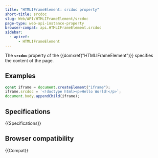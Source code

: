 ```yaml
---
title: "HTMLIFrameElement: srcdoc property"
short-title: srcdoc
slug: Web/API/HTMLIFrameElement/srcdoc
page-type: web-api-instance-property
browser-compat: api.HTMLIFrameElement.srcdoc
sidebar:
  - apiref:
      - HTMLIFrameElement
---
```


The **`srcdoc`** property of the {{domxref("HTMLIFrameElement")}} specifies the content of the page.

## Examples

```js
const iframe = document.createElement("iframe");
iframe.srcdoc = `<!doctype html><p>Hello World!</p>`;
document.body.appendChild(iframe);
```

## Specifications

{{Specifications}}

## Browser compatibility

{{Compat}}
